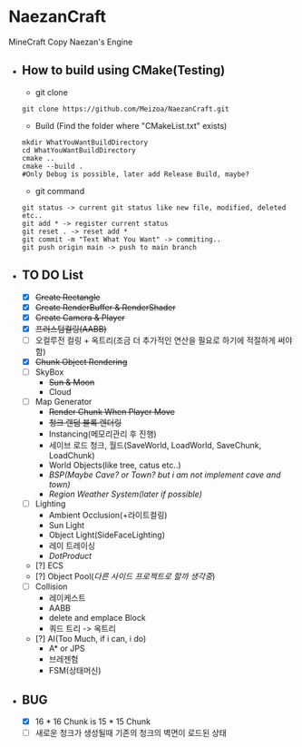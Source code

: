 # NaezanCraft
MineCraft Copy Naezan's Engine

- How to build using CMake(Testing)
  - 
    - git clone
  ```shell
  git clone https://github.com/Meizoa/NaezanCraft.git
  ```

    - Build (Find the folder where "CMakeList.txt" exists)
  ```shell
  mkdir WhatYouWantBuildDirectory
  cd WhatYouWantBuildDirectory
  cmake ..
  cmake --build .
  #Only Debug is possible, later add Release Build, maybe?
  ```

    - git command
  ```shell
  git status -> current git status like new file, modified, deleted etc..
  git add * -> register current status
  git reset . -> reset add *
  git commit -m "Text What You Want" -> commiting..
  git push origin main -> push to main branch
  ```

- TO DO List
  - 
    - [x] ~~Create Rectangle~~
    - [x] ~~Create RenderBuffer & RenderShader~~
    - [x] ~~Create Camera & Player~~
    - [x] ~~프러스텀컬링(AABB)~~
    - [ ] 오컬루전 컬링 + 옥트리(조금 더 추가적인 연산을 필요로 하기에 적절하게 써야함)
    - [x] ~~Chunk Object Rendering~~
    - [ ] SkyBox
        * ~~Sun & Moon~~
        * Cloud
    - [ ] Map Generator
        * ~~Render Chunk When Player Move~~
        * ~~청크 랜덤 블록 렌더링~~
        * Instancing(메모리관리 후 진행)
        * 세이브 로드 청크, 월드(SaveWorld, LoadWorld, SaveChunk, LoadChunk)
        * World Objects(like tree, catus etc..)
        * *BSP(Maybe Cave? or Town? but i am not implement cave and town)*
        * *Region Weather System(later if possible)*
    - [ ] Lighting
        * Ambient Occlusion(+라이트컬링)
        * Sun Light
        * Object Light(SideFaceLighting)
        * 레이 트레이싱
        * *DotProduct*
    - [?] ECS
    - [?] Object Pool(*다른 사이드 프로젝트로 할까 생각중*)
    - [ ] Collision
        * 레이케스트
        * AABB
        * delete and emplace Block
        * 쿼드 트리 -> 옥트리
    - [?] AI(Too Much, if i can, i do)
        * A* or JPS
        * 브레젠험
        * FSM(상태머신)

- BUG
  - 
    - [x] 16 * 16 Chunk is 15 * 15 Chunk
    - [ ] 새로운 청크가 생성될때 기존의 청크의 벽면이 로드된 상태

